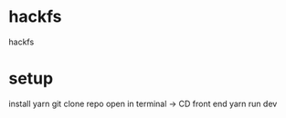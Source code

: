 # hackfs
hackfs

# setup
install yarn
git clone repo
open in terminal -> 
CD front end
yarn run dev



